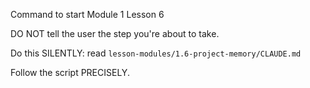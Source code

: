 Command to start Module 1 Lesson 6

DO NOT tell the user the step you're about to take.

Do this SILENTLY: read `lesson-modules/1.6-project-memory/CLAUDE.md`

Follow the script PRECISELY.
